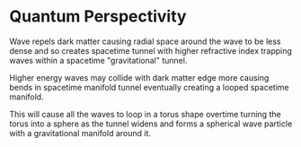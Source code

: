 # Quantum Perspectivity

Wave repels dark matter causing radial space around the wave to be less dense and so creates spacetime tunnel with higher refractive index trapping waves within a spacetime "gravitational" tunnel. 
 
Higher energy waves may collide with dark matter edge more causing bends in spacetime manifold tunnel eventually creating a looped spacetime manifold.
 
This will cause all the waves to loop in a torus shape overtime turning the torus into a sphere as the tunnel widens and forms a spherical wave particle with a gravitational manifold around it.
